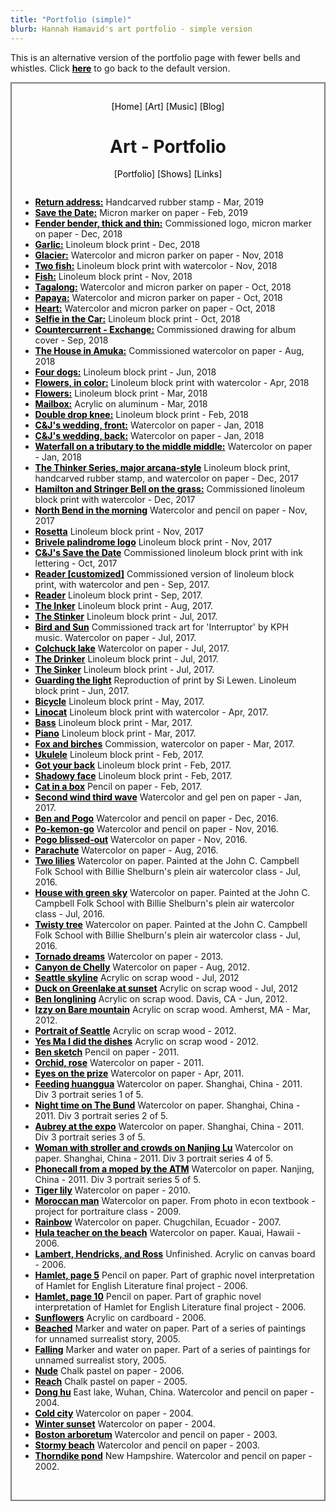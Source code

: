 ```yaml
---
title: "Portfolio (simple)"
blurb: Hannah Hamavid's art portfolio - simple version
---
```

<!-- Simple version of portfolio page in case of slow connections -->
<html>
<head>
<title>Portfolio - ART | Hannah Hamavid</title>
<meta name="keywords" content="Hamavid, Hamavid.com, Hannah Hamavid, art, watercolor"/>
<link rel="icon" href="../../images/favicon-32x32.png">
<meta name="viewport" content="width=device-width, initial-scale=1"/>
<style>
a {text-decoration:none;color:black;}
ul{padding-left:5%;margin-top:2em;}
ul a, span a{text-decoration:underline;font-weight:bold;}
</style>
</head>
<body>

<span>This is an alternative version of the portfolio page with fewer bells and whistles. Click <a href="../portfolio">here</a> to go back to the default version.</span><br>

<!-- Box for everything -->
<div style="border:2px solid grey;padding:1em;">

<!-- Site navigation, header and within-art navigation-->
<div style="text-align:center;">
<p>
<nav>
<a href="../../">[Home]</a>
<a href="../portfolio">[Art]</a>
<a href="../../music">[Music]</a>
<a href="../../blog">[Blog]</a>
</nav>
</p>
<h1>Art - Portfolio</h1>
<p>
<nav>
<a href=".">[Portfolio]</a>
<a href="../shows">[Shows]</a>
<a href="../links">[Links]</a>
</p>
</nav>
</div>

<!-- Portfolio list with image links -->
<ul>
<li><a href="../../images/portfolio/returnaddystamp.jpg">Return address:</a> Handcarved rubber stamp - Mar, 2019</li>
<li><a href="../../images/portfolio/savethedate4panels.jpg">Save the Date:</a> Micron marker on paper - Feb, 2019</li>
<li><a href="../../images/portfolio/fenderbender.jpeg">Fender bender, thick and thin:</a> Commissioned logo, micron marker on paper - Dec, 2018</li>
<li><a href="../../images/portfolio/garlic.jpg">Garlic:</a> Linoleum block print - Dec, 2018</li>
<li><a href="../../images/portfolio/glacier.jpg">Glacier:</a> Watercolor and micron parker on paper - Nov, 2018</li>
<li><a href="../../images/portfolio/twofish.jpg">Two fish:</a> Linoleum block print with watercolor - Nov, 2018</li>
<li><a href="../../images/portfolio/fish.jpg">Fish:</a> Linoleum block print - Nov, 2018</li>
<li><a href="../../images/portfolio/tagalong.jpg">Tagalong:</a> Watercolor and micron parker on paper - Oct, 2018</li>
<li><a href="../../images/portfolio/papaya.jpg">Papaya:</a> Watercolor and micron parker on paper - Oct, 2018</li>
<li><a href="../../images/portfolio/heart.jpg">Heart:</a> Watercolor and micron parker on paper - Oct, 2018</li>
<li><a href="../../images/portfolio/selfieincar.jpg">Selfie in the Car:</a> Linoleum block print - Oct, 2018</li>
<li><a href="../../images/portfolio/countercurrent-exchange copy.jpg">Countercurrent - Exchange:</a> Commissioned drawing for album cover - Sep, 2018</li>
<li><a href="../../images/portfolio/shiraamuka.jpg">The House in Amuka:</a> Commissioned watercolor on paper - Aug, 2018</li>
<li><a href="../../images/portfolio/dogs-manybest.jpeg">Four dogs:</a> Linoleum block print - Jun, 2018</li>
<li><a href="../../images/portfolio/flowers color.jpeg">Flowers, in color:</a> Linoleum block print with watercolor - Apr, 2018</li>
<li><a href="../../images/portfolio/flowers bnw.jpeg">Flowers:</a> Linoleum block print - Mar, 2018</li>
<li><a href="../../images/portfolio/mailbox.jpg">Mailbox:</a> Acrylic on aluminum - Mar, 2018</li>
<li><a href="../../images/portfolio/double drop knee.jpeg">Double drop knee:</a> Linoleum block print - Feb, 2018</li>
<li><a href="../../images/portfolio/jc wedding front.jpeg">C&J's wedding, front:</a> Watercolor on paper - Jan, 2018</li>
<li><a href="../../images/portfolio/jc wedding back.jpeg">C&J's wedding, back:</a> Watercolor on paper - Jan, 2018</li>
<li><a href="../../images/portfolio/waterfall.jpg">Waterfall on a tributary to the middle middle:</a> Watercolor on paper - Jan, 2018</li>
<li><a href="../../images/portfolio/thinker series color.jpeg">The Thinker Series, major arcana-style</a> Linoleum block print, handcarved rubber stamp, and watercolor on paper - Dec, 2017</li>
<li><a href="../../images/portfolio/shiracats.jpeg">Hamilton and Stringer Bell on the grass:</a> Commissioned linoleum block print with watercolor - Dec, 2017</li>
<li><a href="../../images/portfolio/diner.jpg">North Bend in the morning</a> Watercolor and pencil on paper - Nov, 2017</li>
<li><a href="../../images/portfolio/rosetta.jpeg">Rosetta</a> Linoleum block print - Nov, 2017</li>
<li><a href="../../images/portfolio/logo print.jpeg">Brivele palindrome logo</a> Linoleum block print - Nov, 2017</li>
<li><a href="../../images/portfolio/SD painted.jpeg">C&J's Save the Date</a> Commissioned linoleum block print with ink lettering - Oct, 2017</li>
<li><a href="../../images/portfolio/reader-zhiyin.jpeg">Reader [customized]</a> Commissioned version of linoleum block print, with watercolor and pen - Sep, 2017.</li>
<li><a href="../../images/portfolio/reader-orig.jpeg">Reader</a> Linoleum block print - Sep, 2017.</li>
<li><a href="../../images/portfolio/inker.jpeg">The Inker</a> Linoleum block print - Aug, 2017.</li>
<li><a href="../../images/portfolio/stinker.jpeg">The Stinker</a> Linoleum block print - Jul, 2017.</li>
<li><a href="../../images/portfolio/kaeleybird.jpeg">Bird and Sun</a> Commissioned track art for 'Interruptor' by KPH music. Watercolor on paper - Jul, 2017.</li>
<li><a href="../../images/portfolio/colchuck.jpeg">Colchuck lake</a> Watercolor on paper - Jul, 2017.</li>
<li><a href="../../images/portfolio/drinker.jpeg">The Drinker</a> Linoleum block print - Jul, 2017.</li>
<li><a href="../../images/portfolio/sinker.jpeg">The Sinker</a> Linoleum block print - Jul, 2017.</li>
<li><a href="../../images/portfolio/guardingthelight.jpeg">Guarding the light</a> Reproduction of print by Si Lewen. Linoleum block print - Jun, 2017.</li>
<!--<li><a href="../../images/portfolio/linosunset.jpeg">Sunset</a> Linoleum block print with watercolor- May, 2017.</li>-->
<li><a href="../../images/portfolio/linobike.jpeg">Bicycle</a> Linoleum block print - May, 2017.</li>
<li><a href="../../images/portfolio/linopogo.jpeg">Linocat</a> Linoleum block print with watercolor - Apr, 2017.</li>
<li><a href="../../images/portfolio/linobass.jpeg">Bass</a> Linoleum block print - Mar, 2017.</li>
<li><a href="../../images/portfolio/linopiano.jpeg">Piano</a> Linoleum block print - Mar, 2017.</li>
<li><a href="../../images/portfolio/fox and birches.jpeg">Fox and birches</a> Commission, watercolor on paper - Mar, 2017.</li>
<li><a href="../../images/portfolio/linoukulele.jpeg">Ukulele</a> Linoleum block print - Feb, 2017.</li>
<li><a href="../../images/portfolio/linogotyourback.jpeg">Got your back</a> Linoleum block print - Feb, 2017.</li>
<li><a href="../../images/portfolio/linoface.jpeg">Shadowy face</a> Linoleum block print - Feb, 2017.</li>
<li><a href="../../images/portfolio/pogo in box sketch.jpeg">Cat in a box</a> Pencil on paper - Feb, 2017.</li>
<li><a href="../../images/portfolio/floodthestreets.jpg">Second wind third wave</a> Watercolor and gel pen on paper - Jan, 2017.</li>
<li><a href="../../images/portfolio/benandpogo.jpg">Ben and Pogo</a> Watercolor and pencil on paper - Dec, 2016.</li>
<li><a href="../../images/portfolio/pokemongo.jpg">Po-kemon-go</a> Watercolor and pencil on paper - Nov, 2016.</li>
<li><a href="../../images/portfolio/pogo_bliss.jpg">Pogo blissed-out</a> Watercolor on paper - Nov, 2016.</li>
<li><a href="../../images/portfolio/parachute.jpg">Parachute</a> Watercolor on paper - Aug, 2016.</li>
<li><a href="../../images/portfolio/two_lilies.jpg">Two lilies</a> Watercolor on paper. Painted at the John C. Campbell Folk School with Billie Shelburn's plein air watercolor class - Jul, 2016.</li>
<li><a href="../../images/portfolio/green_sky.jpg">House with green sky</a> Watercolor on paper. Painted at the John C. Campbell Folk School with Billie Shelburn's plein air watercolor class - Jul, 2016.</li>
<li><a href="../../images/portfolio/twisty_tree.jpg">Twisty tree</a> Watercolor on paper. Painted at the John C. Campbell Folk School with Billie Shelburn's plein air watercolor class - Jul, 2016.</li>
<li><a href="../../images/portfolio/swirlies.jpg">Tornado dreams</a> Watercolor on paper - 2013.</li>
<li><a href="../../images/portfolio/canyondechelly.jpg">Canyon de Chelly</a> Watercolor on paper - Aug, 2012.</li>
<li><a href="../../images/portfolio/seattleskyline.jpg">Seattle skyline</a> Acrylic on scrap wood - Jul, 2012</li>
<li><a href="../../images/portfolio/duck.jpg">Duck on Greenlake at sunset</a> Acrylic on scrap wood - Jul, 2012</li>
<li><a href="../../images/portfolio/davis_longline.jpg">Ben longlining</a> Acrylic on scrap wood. Davis, CA - Jun, 2012.</li>
<li><a href="../../images/portfolio/izzy_baremtn.jpg">Izzy on Bare mountain</a> Acrylic on scrap wood. Amherst, MA - Mar, 2012.</li>
<li><a href="../../images/portfolio/coffee_angels.jpg">Portrait of Seattle</a> Acrylic on scrap wood - 2012.</li>
<li><a href="../../images/portfolio/mermaid.jpg">Yes Ma I did the dishes</a> Acrylic on scrap wood - 2012.</li>
<li><a href="../../images/portfolio/ben sketch.jpeg">Ben sketch</a> Pencil on paper - 2011.</li>
<li><a href="../../images/portfolio/orchidrose.jpg">Orchid, rose</a> Watercolor on paper - 2011.</li>
<li><a href="../../images/portfolio/eyeonthepry.jpg">Eyes on the prize</a> Watercolor on paper - Apr, 2011.</li>
<li><a href="../../images/portfolio/huanggua.jpg">Feeding huanggua</a> Watercolor on paper. Shanghai, China - 2011. Div 3 portrait series 1 of 5.</li>
<li><a href="../../images/portfolio/bund.jpg">Night time on The Bund</a> Watercolor on paper. Shanghai, China - 2011. Div 3 portrait series 2 of 5.</li>
<li><a href="../../images/portfolio/aubrey.jpg">Aubrey at the expo</a> Watercolor on paper. Shanghai, China - 2011. Div 3 portrait series 3 of 5.</li>
<li><a href="../../images/portfolio/nanjinglu.jpg">Woman with stroller and crowds on Nanjing Lu</a> Watercolor on paper. Shanghai, China - 2011. Div 3 portrait series 4 of 5.</li>
<li><a href="../../images/portfolio/moped.jpg">Phonecall from a moped by the ATM</a> Watercolor on paper. Nanjing, China - 2011. Div 3 portrait series 5 of 5.</li>
<!--<li><a href="../../images/portfolio/lineface.jpg">Doodle portrait</a> Watercolor on paper - 2010.</li>-->
<li><a href="../../images/portfolio/tigerlily.jpg">Tiger lily</a> Watercolor on paper - 2010.</li>
<li><a href="../../images/portfolio/moroccanman.jpg">Moroccan man</a> Watercolor on paper. From photo in econ textbook - project for portraiture class - 2009.</li>
<li><a href="../../images/portfolio/rainbow.jpeg">Rainbow</a> Watercolor on paper. Chugchilan, Ecuador - 2007.</li>
<li><a href="../../images/portfolio/hula.jpg">Hula teacher on the beach</a> Watercolor on paper. Kauai, Hawaii - 2006.</li>
<li><a href="../../images/portfolio/LH and R.jpeg">Lambert, Hendricks, and Ross</a> Unfinished. Acrylic on canvas board - 2006.</li>
<li><a href="../../images/portfolio/hamletp5.jpg">Hamlet, page 5</a> Pencil on paper. Part of graphic novel interpretation of Hamlet for English Literature final project - 2006.</li>
<li><a href="../../images/portfolio/hamletp10.png">Hamlet, page 10</a> Pencil on paper. Part of graphic novel interpretation of Hamlet for English Literature final project - 2006.</li>
<li><a href="../../images/portfolio/sunflowers.jpeg">Sunflowers</a> Acrylic on cardboard - 2006.</li>
<li><a href="../../images/portfolio/beached.jpg">Beached</a> Marker and water on paper. Part of a series of paintings for unnamed surrealist story, 2005.</li>
<li><a href="../../images/portfolio/falling.jpg">Falling</a> Marker and water on paper. Part of a series of paintings for unnamed surrealist story, 2005.</li>
<li><a href="../../images/portfolio/nude.jpg">Nude</a> Chalk pastel on paper - 2006.</li>
<li><a href="../../images/portfolio/reach.jpg">Reach</a> Chalk pastel on paper - 2005.</li>
<li><a href="../../images/portfolio/donghu.jpeg">Dong hu</a> East lake, Wuhan, China. Watercolor and pencil on paper - 2004.</li>
<li><a href="../../images/portfolio/citycold.jpg">Cold city</a> Watercolor on paper - 2004.</li>
<li><a href="../../images/portfolio/winter sunset.jpg">Winter sunset</a> Watercolor on paper - 2004.</li>
<li><a href="../../images/portfolio/arboretum.jpeg">Boston arboretum</a> Watercolor and pencil on paper - 2003.</li>
<li><a href="../../images/portfolio/stormy beach.jpeg">Stormy beach</a> Watercolor and pencil on paper - 2003.</li>
<li><a href="../../images/portfolio/thorndike pond.jpeg">Thorndike pond</a>  New Hampshire. Watercolor and pencil on paper - 2002.</li>

</ul>
<br>

</div>
</body>
</html>
